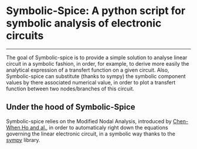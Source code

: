 # Symbolic-Spice: A python script for symbolic analysis of electronic circuits
---

The goal of Symbolic-spice is to provide a simple solution to analyse linear circuit in a symbolic fashion, in order, for example, to derive more easily the analytical expression of a transfert function on a given circuit. Also, Symbolic-spice can substitute (thanks to sympy) the symbolic component values by there associated numerical value, in order to plot a transfert function between two nodes/branches of this circuit.

## Under the hood of Symbolic-Spice

Symbolic-spice relies on the Modified Nodal Analysis, introduced by [Chen-When Ho and al.](https://cseweb.ucsd.edu/classes/fa04/cse245/Reading/MNA.pdf), in order to automaticaly right down the equations governing the linear electronic circuit, in a symbolic way thanks to the [sympy](https://github.com/sympy/sympy) library.
